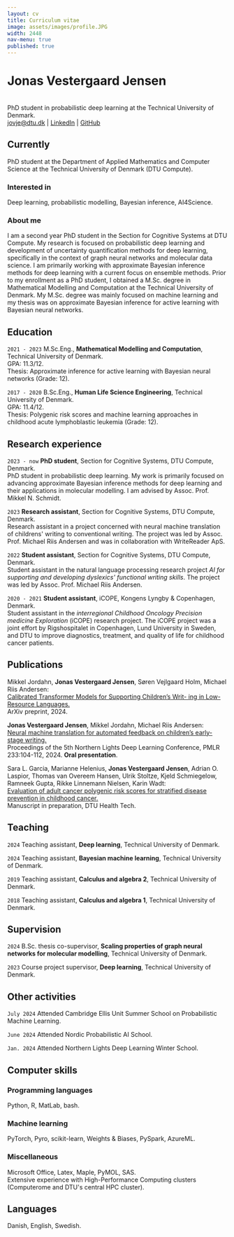 ```yaml
---
layout: cv
title: Curriculum vitae
image: assets/images/profile.JPG
width: 2448
nav-menu: true
published: true
---
```

# Jonas Vestergaard Jensen
<br>
PhD student in probabilistic deep learning at the Technical University of Denmark.

<div id="webaddress">
<a href="mailto:jovje@dtu.dk">jovje@dtu.dk</a>
| <a href="https://www.linkedin.com/in/jonas-vestergaard-j-b8b5b3156/">LinkedIn</a>
| <a href="https://github.com/jonasvj">GitHub</a>
<!---
| <a href="https://jonasvj.github.io">Personal website</a>
-->
</div>

## Currently
PhD student at the Department of Applied Mathematics and Computer Science at the Technical University of Denmark (DTU Compute).

### Interested in
Deep learning, probabilistic modelling, Bayesian inference, AI4Science.

### About me
<!---
I completed my M.Sc.Eng. degree in Mathematical Modelling and Computing at DTU in February. My master's thesis was on approximate inference for active learning with Bayesian neural networks. During my studies, I have primarily specialized in machine learning and data science. I am particularly interested in the use of Bayesian methods in machine learning. As a result of my background in Human Life Science Engineering, I also find the application of machine learning within the life sciences interesting. In April, I will begin a project employment as a research assistant at the Section for Cognitive Systems, DTU Compute. Until then, I am working as a machine learning engineer at WriteReader ApS.

I am a recently graduated machine learning engineer from the Technical University of Denmark. My master thesis was on approximate inference for active learning with Bayesian neural networks. I have primarily specialized in machine learning and data science during my studies. I am especially interested in the use of Bayesian methods in machine learning. As a result of my background in Human Life Science Engineering, I also find the application of machine learning within the life sciences interesting.

I am a passionate and dedicated machine learning engineer with a strong background in deep learning and Bayesian methods. I have a keen interest in research and machine learning operations (MLOps). In my current role as a research assistant at DTU Compute, I am developing a solution for our external collaborator based on neural machine translation and Bayesian deep learning. My educational background includes a B.Sc.Eng. degree in Human Life Science Engineering and an M.Sc.Eng. degree in Mathematical Modelling and Computation. Throughout my academic journey, I have specialized in machine learning and have been engaged in several student positions and projects that have allowed me to apply machine learning in a variety of domains - ranging from medical applications to natural language processing and computer vision. In my master's thesis, I used Bayesian neural networks and active learning in conjunction to minimize the need for labeled data in computer vision tasks.

-->
I am a second year PhD student in the Section for Cognitive Systems at DTU Compute. My research is focused on probabilistic deep learning and development of uncertainty quantification methods for deep learning, specifically in the context of graph neural networks and molecular data science. I am primarily working with approximate Bayesian inference methods for deep learning with a current focus on ensemble methods. Prior to my enrollment as a PhD student, I obtained a M.Sc. degree in Mathematical Modelling and Computation at the Technical University of Denmark. My M.Sc. degree was mainly focused on machine learning and my thesis was on approximate Bayesian inference for active learning with Bayesian neural networks.

## Education
`2021 - 2023`
M.Sc.Eng., __Mathematical Modelling and Computation__, Technical University of Denmark.<br>
GPA: 11.3/12.<br>
Thesis: Approximate inference for active learning with Bayesian neural networks (Grade: 12).

`2017 - 2020`
B.Sc.Eng., __Human Life Science Engineering__, Technical University of Denmark.<br>
GPA: 11.4/12.<br>
Thesis: Polygenic risk scores and machine learning approaches in childhood acute lymphoblastic leukemia (Grade: 12).
<!---
`2011 - 2014`
Upper secondary school, __Social science programme__, Vännäs Gymnasium, Sweden.<br>
GPA: 18.4/20.
-->

## Research experience
`2023 - now`
__PhD student__, Section for Cognitive Systems, DTU Compute, Denmark.<br>
PhD student in probabilistic deep learning. My work is primarily focused on advancing approximate Bayesian inference methods for deep learning and their applications in molecular modelling. I am advised by Assoc. Prof. Mikkel N. Schmidt.

`2023`
__Research assistant__, Section for Cognitive Systems, DTU Compute, Denmark.<br>
Research assistant in a project concerned with neural machine translation of childrens' writing to conventional writing. The project was led by Assoc. Prof. Michael Riis Andersen and was in collaboration with WriteReader ApS.
<!---
Project employment as a research assistant at the Section for Cognitive Systems, DTU Compute. The project was led by Assoc. Prof. Michael Riis Andersen and was concerned with Bayesian deep learning and natural language processing. The project was in collaboration with WriteReader ApS.
-->

<!---
`2023`
__Machine learning engineer__, WriteReader ApS, Copenhagen.<br>
Project employment in March 2023.<br>
Tasks included:
<ul>
    <li>Data cleaning and preparation.</li>
    <li>Development of deep learning based natural language processing tools.</li>
    <li>Communication and visualization of modelling results.</li>
</ul>
-->

`2022`
__Student assistant__, Section for Cognitive Systems, DTU Compute, Denmark.<br>
Student assistant in the natural language processing research project *AI for supporting and developing dyslexics' functional writing skills*. The project was led by Assoc. Prof. Michael Riis Andersen.

<!---
Tasks included:
<ul>
    <li>Data cleaning and preparation.</li>
    <li>Implementation and evaluation of classic statistical language models and deep learning-based language models.</li>
    <li>Coding of demos.</li>
</ul>
-->

`2020 - 2021`
__Student assistant__, iCOPE, Kongens Lyngby & Copenhagen, Denmark.<br>
Student assistant in the *interregional Childhood Oncology Precision medicine Exploration* (iCOPE) research project. The iCOPE project was a joint effort by Rigshospitalet in Copenhagen, Lund University in Sweden, and DTU to improve diagnostics, treatment, and quality of life for childhood cancer patients.

<!---
Tasks included:
<ul>
    <li>Development of software supporting clinical research.</li>
    <li>Data preparation and management.</li>
    <li>Running and maintenance of a Next-Generation Sequencing (NGS) pipeline.</li>
</ul>
-->
<!---
`2018 – 2019`
__Teaching assistant__, DTU Compute, Kongens Lyngby.<br>
Teaching assistant in the courses Calculus and algebra 1 and Calculus and algebra 2.<br>
Tasks included:
<ul>
    <li>Assisting students with solving weekly exercises and final course projects.</li>
    <li>Correcting weekly homework assignments and final course projects.</li>
</ul>
-->
<!---
`2015 – 2018`
__Waiter__, Louisiana Museum of Modern Art, Humlebæk.
-->

## Publications
Mikkel Jordahn, __Jonas Vestergaard Jensen__, Søren Vejlgaard Holm, Michael Riis Andersen:<br>
<ins>Calibrated Transformer Models for Supporting Children’s Writ-
ing in Low-Resource Languages.</ins>
<br>
ArXiv preprint, 2024.

__Jonas Vestergaard Jensen__, Mikkel Jordahn, Michael Riis Andersen:<br>
<a href="https://proceedings.mlr.press/v233/jensen24b.html"><ins>Neural machine translation for automated feedback on children’s early-stage writing.</ins></a>
<br>
Proceedings of the 5th Northern Lights Deep Learning Conference, PMLR 233:104-112, 2024. __Oral presentation__.

Sara L. Garcia, Marianne Helenius, __Jonas Vestergaard Jensen__, Adrian O. Laspior,
Thomas van Overeem Hansen, Ulrik Stoltze, Kjeld Schmiegelow, Ramneek Gupta,
Rikke Linnemann Nielsen, Karin Wadt:<br>
<a href="https://findit.dtu.dk/en/catalog/61a8fba3fa80cf5542ada976"><ins>Evaluation of adult cancer polygenic risk scores for stratified disease prevention in childhood cancer.</ins></a>
<br>
Manuscript in preparation, DTU Health Tech. 

## Teaching
`2024`
Teaching assistant, __Deep learning__, Technical University of Denmark.

`2024`
Teaching assistant, __Bayesian machine learning__, Technical University of Denmark.

`2019`
Teaching assistant, __Calculus and algebra 2__, Technical University of Denmark.

`2018`
Teaching assistant, __Calculus and algebra 1__, Technical University of Denmark.

## Supervision
`2024`
B.Sc. thesis co-supervisor, __Scaling properties of graph neural networks for molecular modelling__, Technical University of Denmark.

`2023`
Course project supervisor, __Deep learning__, Technical University of Denmark.

## Other activities
`July 2024`
Attended Cambridge Ellis Unit Summer School on Probabilistic Machine Learning.

`June 2024`
Attended Nordic Probabilistic AI School.

`Jan. 2024`
Attended Northern Lights Deep Learning Winter School.

## Computer skills

### Programming languages
Python, R, MatLab, bash.

### Machine learning
PyTorch, Pyro, scikit-learn, Weights & Biases, PySpark, AzureML.

### Miscellaneous
Microsoft Office, Latex, Maple, PyMOL, SAS.<br>Extensive experience with High-Performance Computing clusters (Computerome and DTU's central HPC cluster).

## Languages 

Danish, English, Swedish.


<!-- ### Footer

Last updated: March 2024 -->
